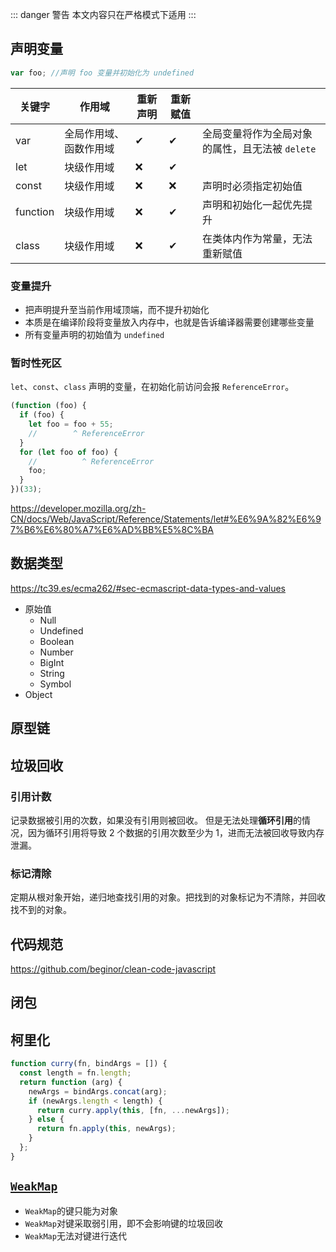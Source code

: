 ::: danger 警告
本文内容只在严格模式下适用
:::

## 声明变量

```js
var foo; //声明 foo 变量并初始化为 undefined
```

| 关键字   | 作用域                 | 重新声明 | 重新赋值 |                                                 |
| -------- | ---------------------- | -------- | -------- | ----------------------------------------------- |
| var      | 全局作用域、函数作用域 | ✔       | ✔       | 全局变量将作为全局对象的属性，且无法被 `delete` |
| let      | 块级作用域             | ❌       | ✔       |                                                 |
| const    | 块级作用域             | ❌       | ❌       | 声明时必须指定初始值                            |
| function | 块级作用域             | ❌       | ✔       | 声明和初始化一起优先提升                        |
| class    | 块级作用域             | ❌       | ✔       | 在类体内作为常量，无法重新赋值                  |

### 变量提升

- 把声明提升至当前作用域顶端，而不提升初始化
- 本质是在编译阶段将变量放入内存中，也就是告诉编译器需要创建哪些变量
- 所有变量声明的初始值为 `undefined`

### 暂时性死区

`let`、`const`、`class` 声明的变量，在初始化前访问会报 `ReferenceError`。

```js
(function (foo) {
  if (foo) {
    let foo = foo + 55;
    //        ^ ReferenceError
  }
  for (let foo of foo) {
    //          ^ ReferenceError
    foo;
  }
})(33);
```

https://developer.mozilla.org/zh-CN/docs/Web/JavaScript/Reference/Statements/let#%E6%9A%82%E6%97%B6%E6%80%A7%E6%AD%BB%E5%8C%BA

## 数据类型

https://tc39.es/ecma262/#sec-ecmascript-data-types-and-values

- 原始值
  - Null
  - Undefined
  - Boolean
  - Number
  - BigInt
  - String
  - Symbol
- Object

## 原型链

## 垃圾回收

### 引用计数

记录数据被引用的次数，如果没有引用则被回收。
但是无法处理**循环引用**的情况，因为循环引用将导致 2 个数据的引用次数至少为 1，进而无法被回收导致内存泄漏。

### 标记清除

定期从根对象开始，递归地查找引用的对象。把找到的对象标记为不清除，并回收找不到的对象。

## 代码规范

https://github.com/beginor/clean-code-javascript

## 闭包

## 柯里化

```js
function curry(fn, bindArgs = []) {
  const length = fn.length;
  return function (arg) {
    newArgs = bindArgs.concat(arg);
    if (newArgs.length < length) {
      return curry.apply(this, [fn, ...newArgs]);
    } else {
      return fn.apply(this, newArgs);
    }
  };
}
```

## [`WeakMap`](https://developer.mozilla.org/zh-CN/docs/Web/JavaScript/Reference/Global_Objects/WeakMap)

- `WeakMap`的键只能为对象
- `WeakMap`对键采取弱引用，即不会影响键的垃圾回收
- `WeakMap`无法对键进行迭代

